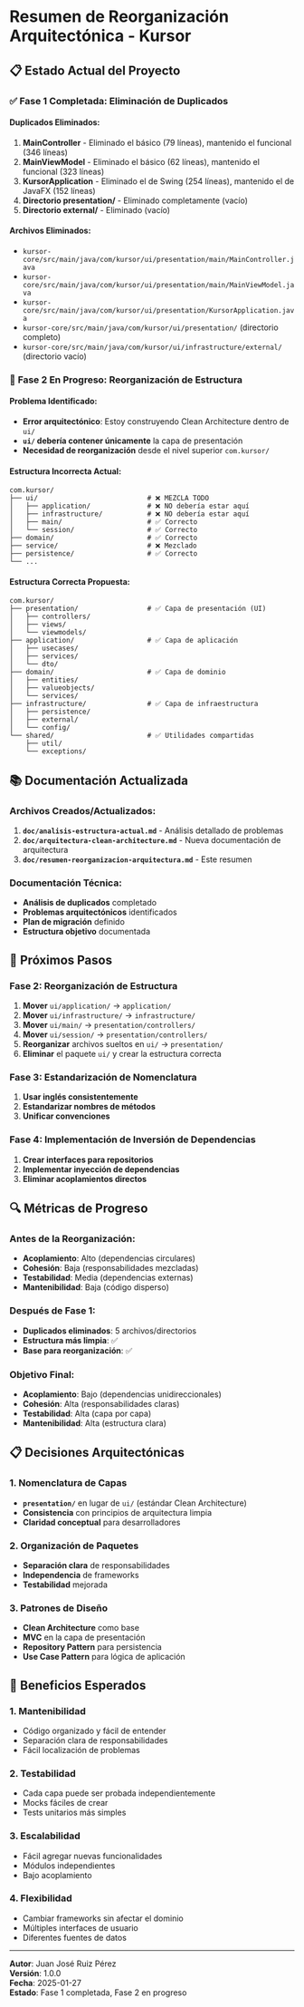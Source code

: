 # Resumen de Reorganización Arquitectónica - Kursor

## 📋 Estado Actual del Proyecto

### ✅ **Fase 1 Completada: Eliminación de Duplicados**

#### Duplicados Eliminados:
1. **MainController** - Eliminado el básico (79 líneas), mantenido el funcional (346 líneas)
2. **MainViewModel** - Eliminado el básico (62 líneas), mantenido el funcional (323 líneas)  
3. **KursorApplication** - Eliminado el de Swing (254 líneas), mantenido el de JavaFX (152 líneas)
4. **Directorio presentation/** - Eliminado completamente (vacío)
5. **Directorio external/** - Eliminado (vacío)

#### Archivos Eliminados:
- `kursor-core/src/main/java/com/kursor/ui/presentation/main/MainController.java`
- `kursor-core/src/main/java/com/kursor/ui/presentation/main/MainViewModel.java`
- `kursor-core/src/main/java/com/kursor/ui/presentation/KursorApplication.java`
- `kursor-core/src/main/java/com/kursor/ui/presentation/` (directorio completo)
- `kursor-core/src/main/java/com/kursor/ui/infrastructure/external/` (directorio vacío)

### 🔄 **Fase 2 En Progreso: Reorganización de Estructura**

#### Problema Identificado:
- **Error arquitectónico**: Estoy construyendo Clean Architecture dentro de `ui/`
- **`ui/` debería contener únicamente** la capa de presentación
- **Necesidad de reorganización** desde el nivel superior `com.kursor/`

#### Estructura Incorrecta Actual:
```
com.kursor/
├── ui/                           # ❌ MEZCLA TODO
│   ├── application/              # ❌ NO debería estar aquí
│   ├── infrastructure/           # ❌ NO debería estar aquí
│   ├── main/                     # ✅ Correcto
│   └── session/                  # ✅ Correcto
├── domain/                       # ✅ Correcto
├── service/                      # ❌ Mezclado
├── persistence/                  # ✅ Correcto
└── ...
```

#### Estructura Correcta Propuesta:
```
com.kursor/
├── presentation/                 # ✅ Capa de presentación (UI)
│   ├── controllers/
│   ├── views/
│   └── viewmodels/
├── application/                  # ✅ Capa de aplicación
│   ├── usecases/
│   ├── services/
│   └── dto/
├── domain/                       # ✅ Capa de dominio
│   ├── entities/
│   ├── valueobjects/
│   └── services/
├── infrastructure/               # ✅ Capa de infraestructura
│   ├── persistence/
│   ├── external/
│   └── config/
└── shared/                       # ✅ Utilidades compartidas
    ├── util/
    └── exceptions/
```

## 📚 **Documentación Actualizada**

### Archivos Creados/Actualizados:
1. **`doc/analisis-estructura-actual.md`** - Análisis detallado de problemas
2. **`doc/arquitectura-clean-architecture.md`** - Nueva documentación de arquitectura
3. **`doc/resumen-reorganizacion-arquitectura.md`** - Este resumen

### Documentación Técnica:
- **Análisis de duplicados** completado
- **Problemas arquitectónicos** identificados
- **Plan de migración** definido
- **Estructura objetivo** documentada

## 🎯 **Próximos Pasos**

### Fase 2: Reorganización de Estructura
1. **Mover** `ui/application/` → `application/`
2. **Mover** `ui/infrastructure/` → `infrastructure/`
3. **Mover** `ui/main/` → `presentation/controllers/`
4. **Mover** `ui/session/` → `presentation/controllers/`
5. **Reorganizar** archivos sueltos en `ui/` → `presentation/`
6. **Eliminar** el paquete `ui/` y crear la estructura correcta

### Fase 3: Estandarización de Nomenclatura
1. **Usar inglés consistentemente**
2. **Estandarizar nombres de métodos**
3. **Unificar convenciones**

### Fase 4: Implementación de Inversión de Dependencias
1. **Crear interfaces para repositorios**
2. **Implementar inyección de dependencias**
3. **Eliminar acoplamientos directos**

## 🔍 **Métricas de Progreso**

### Antes de la Reorganización:
- **Acoplamiento**: Alto (dependencias circulares)
- **Cohesión**: Baja (responsabilidades mezcladas)
- **Testabilidad**: Media (dependencias externas)
- **Mantenibilidad**: Baja (código disperso)

### Después de Fase 1:
- **Duplicados eliminados**: 5 archivos/directorios
- **Estructura más limpia**: ✅
- **Base para reorganización**: ✅

### Objetivo Final:
- **Acoplamiento**: Bajo (dependencias unidireccionales)
- **Cohesión**: Alta (responsabilidades claras)
- **Testabilidad**: Alta (capa por capa)
- **Mantenibilidad**: Alta (estructura clara)

## 📋 **Decisiones Arquitectónicas**

### 1. **Nomenclatura de Capas**
- **`presentation/`** en lugar de `ui/` (estándar Clean Architecture)
- **Consistencia** con principios de arquitectura limpia
- **Claridad conceptual** para desarrolladores

### 2. **Organización de Paquetes**
- **Separación clara** de responsabilidades
- **Independencia** de frameworks
- **Testabilidad** mejorada

### 3. **Patrones de Diseño**
- **Clean Architecture** como base
- **MVC** en la capa de presentación
- **Repository Pattern** para persistencia
- **Use Case Pattern** para lógica de aplicación

## 🚀 **Beneficios Esperados**

### 1. **Mantenibilidad**
- Código organizado y fácil de entender
- Separación clara de responsabilidades
- Fácil localización de problemas

### 2. **Testabilidad**
- Cada capa puede ser probada independientemente
- Mocks fáciles de crear
- Tests unitarios más simples

### 3. **Escalabilidad**
- Fácil agregar nuevas funcionalidades
- Módulos independientes
- Bajo acoplamiento

### 4. **Flexibilidad**
- Cambiar frameworks sin afectar el dominio
- Múltiples interfaces de usuario
- Diferentes fuentes de datos

---

**Autor**: Juan José Ruiz Pérez  
**Versión**: 1.0.0  
**Fecha**: 2025-01-27  
**Estado**: Fase 1 completada, Fase 2 en progreso 